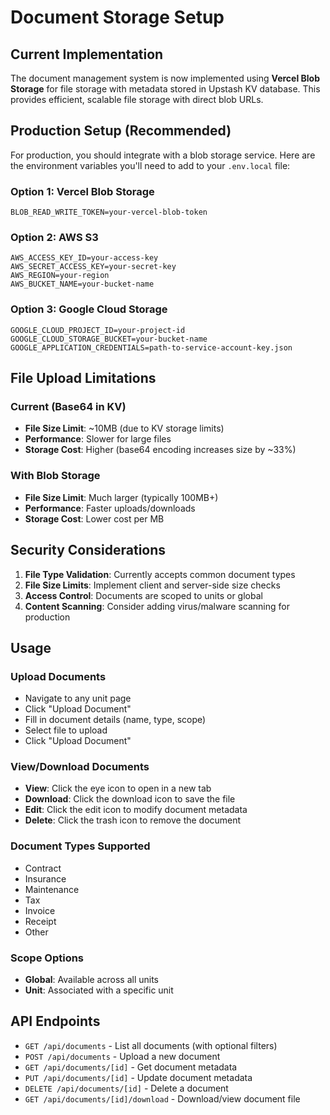 # Document Storage Setup

## Current Implementation

The document management system is now implemented using **Vercel Blob Storage** for file storage with metadata stored in Upstash KV database. This provides efficient, scalable file storage with direct blob URLs.

## Production Setup (Recommended)

For production, you should integrate with a blob storage service. Here are the environment variables you'll need to add to your `.env.local` file:

### Option 1: Vercel Blob Storage

```env
BLOB_READ_WRITE_TOKEN=your-vercel-blob-token
```

### Option 2: AWS S3

```env
AWS_ACCESS_KEY_ID=your-access-key
AWS_SECRET_ACCESS_KEY=your-secret-key
AWS_REGION=your-region
AWS_BUCKET_NAME=your-bucket-name
```

### Option 3: Google Cloud Storage

```env
GOOGLE_CLOUD_PROJECT_ID=your-project-id
GOOGLE_CLOUD_STORAGE_BUCKET=your-bucket-name
GOOGLE_APPLICATION_CREDENTIALS=path-to-service-account-key.json
```

## File Upload Limitations

### Current (Base64 in KV)

- **File Size Limit**: ~10MB (due to KV storage limits)
- **Performance**: Slower for large files
- **Storage Cost**: Higher (base64 encoding increases size by ~33%)

### With Blob Storage

- **File Size Limit**: Much larger (typically 100MB+)
- **Performance**: Faster uploads/downloads
- **Storage Cost**: Lower cost per MB

## Security Considerations

1. **File Type Validation**: Currently accepts common document types
2. **File Size Limits**: Implement client and server-side size checks
3. **Access Control**: Documents are scoped to units or global
4. **Content Scanning**: Consider adding virus/malware scanning for production

## Usage

### Upload Documents

- Navigate to any unit page
- Click "Upload Document"
- Fill in document details (name, type, scope)
- Select file to upload
- Click "Upload Document"

### View/Download Documents

- **View**: Click the eye icon to open in a new tab
- **Download**: Click the download icon to save the file
- **Edit**: Click the edit icon to modify document metadata
- **Delete**: Click the trash icon to remove the document

### Document Types Supported

- Contract
- Insurance
- Maintenance
- Tax
- Invoice
- Receipt
- Other

### Scope Options

- **Global**: Available across all units
- **Unit**: Associated with a specific unit

## API Endpoints

- `GET /api/documents` - List all documents (with optional filters)
- `POST /api/documents` - Upload a new document
- `GET /api/documents/[id]` - Get document metadata
- `PUT /api/documents/[id]` - Update document metadata
- `DELETE /api/documents/[id]` - Delete a document
- `GET /api/documents/[id]/download` - Download/view document file
